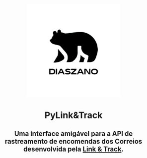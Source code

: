 <header>
    <div align="center">
        <a href="https://github.com/Diaszano">
            <img src=".github/assets/diaszano.png" alt="logo" height="300">
        </a>
        <h1>
            PyLink&Track
        </h1>
        <h2>
            Uma interface amigável para a API de rastreamento de encomendas dos Correios desenvolvida pela <a href="https://linketrack.com/">Link & Track</a>.
        </h2>
    </div>
</header>
